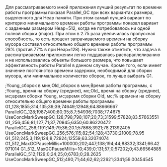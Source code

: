 Для рассматриваемого мной приложения лучший результат по времени работы программы показал Parallel_GC при всех вариантах размера, выделенного для Heap памяти. 
При этом самый лучший вариант по критерию минимального времени работы программы показал вариант с заданным размером Heap=512, когда не потребовалось ни одной полной сборки (major). 
При этом в 2.75 раза увеличилась пропускная способность, то есть процент затрачиваемого времени на сборку мусора составил относительно общего времени работы программы 28% (против 77% в при Heap=128). 
Нужно также отметить, что задача в рассматриваемом приложении легко поддавалась распараллеливанию и не использовались объекты большого размера, что повышает эффективность работы Parallel в данном случае. 
Кроме того, если имеет значение постоянство времени задержки, необходимой для сборки мусора, или минимальное количество сборок, то лучше выбрать G1. 


;Young_сборок в мин;Old_сборок в мин;Время работы программы, с ;Young_ время на сборку (среднее), мс;Old_ время на сборку (среднее), мс;время сборки Young, мс;время сборки Old, мс;% времени на сборку относительно общего времени работы программы
G1_128;1855;314;135;39;39;74649;12948;64.88666667
ParallelGC_128;1987;400;80;35;8.7;54936;7038;77.4675
UseConcMarkSweepGC_128;798;798;107;20;73;31599;57828;83.57663551
G1_256;456;81;127;71;37;70945;6350;60.86220472
ParallelGC_256;1191;149;79;36;20.1;57868;3921;78.21392405
UseConcMarkSweepGC_256;576;115;82;54;128;43730;21009;78.95
G1_512;245;3;119;124;8;72924;12559;63.32074074
G1_512_MaxGCPauseMillis=100000;202;447;138;194;44;88332;3341;66.42971014
G1_512_MaxGCPauseMillis=10;439;0;131;57;0;57202;0;43.66564885
ParallelGC_512;1129;0;24;25;0;6783;0;28.2625
UseConcMarkSweepGC_512;490;71;44;62;62;22621;3341;59.00454545
